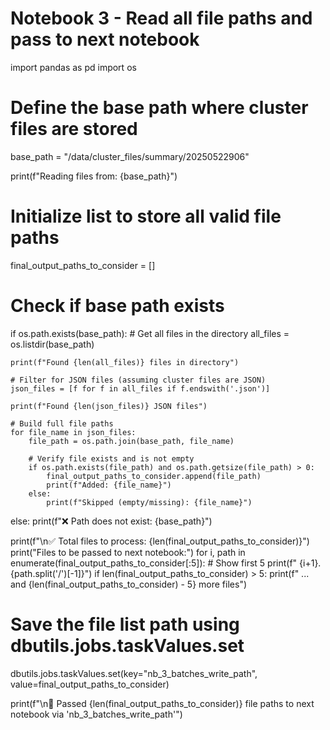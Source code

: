 # Notebook 3 - Read all file paths and pass to next notebook

import pandas as pd
import os

# Define the base path where cluster files are stored
base_path = "/data/cluster_files/summary/20250522906"

print(f"Reading files from: {base_path}")

# Initialize list to store all valid file paths
final_output_paths_to_consider = []

# Check if base path exists
if os.path.exists(base_path):
    # Get all files in the directory
    all_files = os.listdir(base_path)
    
    print(f"Found {len(all_files)} files in directory")
    
    # Filter for JSON files (assuming cluster files are JSON)
    json_files = [f for f in all_files if f.endswith('.json')]
    
    print(f"Found {len(json_files)} JSON files")
    
    # Build full file paths
    for file_name in json_files:
        file_path = os.path.join(base_path, file_name)
        
        # Verify file exists and is not empty
        if os.path.exists(file_path) and os.path.getsize(file_path) > 0:
            final_output_paths_to_consider.append(file_path)
            print(f"Added: {file_name}")
        else:
            print(f"Skipped (empty/missing): {file_name}")
            
else:
    print(f"❌ Path does not exist: {base_path}")

print(f"\n✅ Total files to process: {len(final_output_paths_to_consider)}")
print("Files to be passed to next notebook:")
for i, path in enumerate(final_output_paths_to_consider[:5]):  # Show first 5
    print(f"  {i+1}. {path.split('/')[-1]}")
if len(final_output_paths_to_consider) > 5:
    print(f"  ... and {len(final_output_paths_to_consider) - 5} more files")

# Save the file list path using dbutils.jobs.taskValues.set
dbutils.jobs.taskValues.set(key="nb_3_batches_write_path", value=final_output_paths_to_consider)

print(f"\n🚀 Passed {len(final_output_paths_to_consider)} file paths to next notebook via 'nb_3_batches_write_path'")
